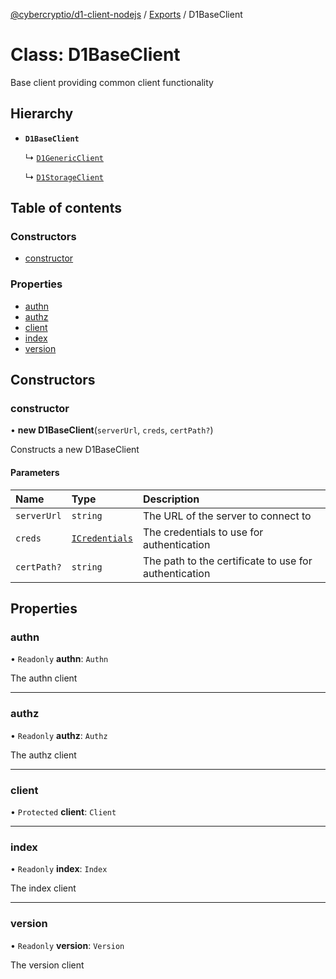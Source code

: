 [@cybercryptio/d1-client-nodejs](../README.md) / [Exports](../modules.md) / D1BaseClient

# Class: D1BaseClient

Base client providing common client functionality

## Hierarchy

- **`D1BaseClient`**

  ↳ [`D1GenericClient`](D1GenericClient.md)

  ↳ [`D1StorageClient`](D1StorageClient.md)

## Table of contents

### Constructors

- [constructor](D1BaseClient.md#constructor)

### Properties

- [authn](D1BaseClient.md#authn)
- [authz](D1BaseClient.md#authz)
- [client](D1BaseClient.md#client)
- [index](D1BaseClient.md#index)
- [version](D1BaseClient.md#version)

## Constructors

### <a id="constructor" name="constructor"></a> constructor

• **new D1BaseClient**(`serverUrl`, `creds`, `certPath?`)

Constructs a new D1BaseClient

#### Parameters

| Name | Type | Description |
| :------ | :------ | :------ |
| `serverUrl` | `string` | The URL of the server to connect to |
| `creds` | [`ICredentials`](../interfaces/ICredentials.md) | The credentials to use for authentication |
| `certPath?` | `string` | The path to the certificate to use for authentication |

## Properties

### <a id="authn" name="authn"></a> authn

• `Readonly` **authn**: `Authn`

The authn client

___

### <a id="authz" name="authz"></a> authz

• `Readonly` **authz**: `Authz`

The authz client

___

### <a id="client" name="client"></a> client

• `Protected` **client**: `Client`

___

### <a id="index" name="index"></a> index

• `Readonly` **index**: `Index`

The index client

___

### <a id="version" name="version"></a> version

• `Readonly` **version**: `Version`

The version client
